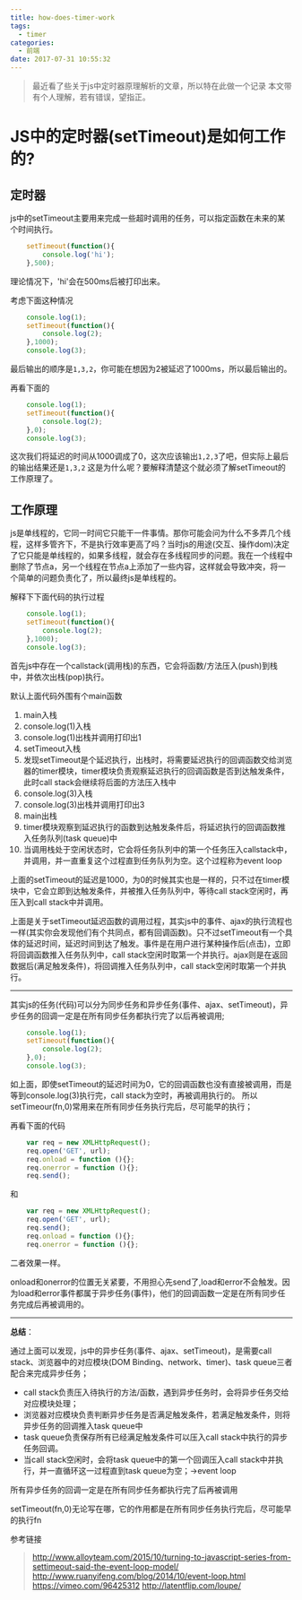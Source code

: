```yaml
---
title: how-does-timer-work
tags:
  - timer
categories:
  - 前端
date: 2017-07-31 10:55:32
---
```


> 最近看了些关于js中定时器原理解析的文章，所以特在此做一个记录
> 本文带有个人理解，若有错误，望指正。 

# JS中的定时器(setTimeout)是如何工作的?

## 定时器
 
js中的setTimeout主要用来完成一些超时调用的任务，可以指定函数在未来的某个时间执行。
```javascript
    setTimeout(function(){
        console.log('hi');
    },500);
```
理论情况下，'hi'会在500ms后被打印出来。

考虑下面这种情况
```javascript
    console.log(1);
    setTimeout(function(){
        console.log(2);
    },1000);
    console.log(3);
```
最后输出的顺序是`1,3,2`，你可能在想因为2被延迟了1000ms，所以最后输出的。

再看下面的
```javascript
    console.log(1);
    setTimeout(function(){
        console.log(2);
    },0);
    console.log(3);
```
这次我们将延迟的时间从1000调成了0，这次应该输出`1,2,3`了吧，但实际上最后的输出结果还是`1,3,2`
这是为什么呢？要解释清楚这个就必须了解setTimeout的工作原理了。

## 工作原理

js是单线程的，它同一时间它只能干一件事情。那你可能会问为什么不多弄几个线程，这样多管齐下，不是执行效率更高了吗？当时js的用途(交互、操作dom)决定了它只能是单线程的，如果多线程，就会存在多线程同步的问题。我在一个线程中删除了节点a，另一个线程在节点a上添加了一些内容，这样就会导致冲突，将一个简单的问题负责化了，所以最终js是单线程的。

解释下下面代码的执行过程
```javascript
    console.log(1);
    setTimeout(function(){
        console.log(2);
    },1000);
    console.log(3);
```

首先js中存在一个callstack(调用栈)的东西，它会将函数/方法压入(push)到栈中，并依次出栈(pop)执行。

默认上面代码外围有个main函数
1. main入栈
2. console.log(1)入栈
3. console.log(1)出栈并调用打印出1
4. setTimeout入栈
5. 发现setTimeout是个延迟执行，出栈时，将需要延迟执行的回调函数交给浏览器的timer模块，timer模块负责观察延迟执行的回调函数是否到达触发条件，此时call stack会继续将后面的方法压入栈中
6. console.log(3)入栈
7. console.log(3)出栈并调用打印出3
8. main出栈
9. timer模块观察到延迟执行的函数到达触发条件后，将延迟执行的回调函数推入任务队列(task queue)中
10. 当调用栈处于空闲状态时，它会将任务队列中的第一个任务压入callstack中，并调用，并一直重复这个过程直到任务队列为空。这个过程称为event loop

上面的setTimeout的延迟是1000，为0的时候其实也是一样的，只不过在timer模块中，它会立即到达触发条件，并被推入任务队列中，等待call stack空闲时，再压入到call stack中并调用。

上面是关于setTimeout延迟函数的调用过程，其实js中的事件、ajax的执行流程也一样(其实你会发现他们有个共同点，都有回调函数)。只不过setTimeout有一个具体的延迟时间，延迟时间到达了触发。事件是在用户进行某种操作后(点击)，立即将回调函数推入任务队列中，call stack空闲时取第一个并执行。ajax则是在返回数据后(满足触发条件)，将回调推入任务队列中，call stack空闲时取第一个并执行。

***

其实js的任务(代码)可以分为同步任务和异步任务(事件、ajax、setTimeout)，异步任务的回调一定是在所有同步任务都执行完了以后再被调用;
```javascript
    console.log(1);
    setTimeout(function(){
        console.log(2);
    },0);
    console.log(3);
```
如上面，即使setTimeout的延迟时间为0，它的回调函数也没有直接被调用，而是等到console.log(3)执行完，call stack为空时，再被调用执行的。
所以setTimeour(fn,0)常用来在所有同步任务执行完后，尽可能早的执行；

再看下面的代码
```javascript
    var req = new XMLHttpRequest();
    req.open('GET', url);    
    req.onload = function (){};    
    req.onerror = function (){};    
    req.send();
```
和
```javascript
    var req = new XMLHttpRequest();
    req.open('GET', url);
    req.send();
    req.onload = function (){};    
    req.onerror = function (){};   
```
二者效果一样。

onload和onerror的位置无关紧要，不用担心先send了,load和error不会触发。因为load和error事件都属于异步任务(事件)，他们的回调函数一定是在所有同步任务完成后再被调用的。

***

**总结**：

通过上面可以发现，js中的异步任务(事件、ajax、setTimeout)，是需要call stack、浏览器中的对应模块(DOM Binding、network、timer)、task queue三者配合来完成异步任务；
- call stack负责压入待执行的方法/函数，遇到异步任务时，会将异步任务交给对应模块处理；
- 浏览器对应模块负责判断异步任务是否满足触发条件，若满足触发条件，则将异步任务的回调推入task queue中
- task queue负责保存所有已经满足触发条件可以压入call stack中执行的异步任务回调。
- 当call stack空闲时，会将task queue中的第一个回调压入call stack中并执行，并一直循环这一过程直到task queue为空；->event loop

所有异步任务的回调一定是在所有同步任务都执行完了后再被调用

setTimeout(fn,0)无论写在哪，它的作用都是在所有同步任务执行完后，尽可能早的执行fn

参考链接
> http://www.alloyteam.com/2015/10/turning-to-javascript-series-from-settimeout-said-the-event-loop-model/
> http://www.ruanyifeng.com/blog/2014/10/event-loop.html
> https://vimeo.com/96425312
> http://latentflip.com/loupe/